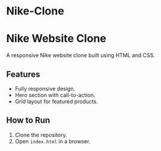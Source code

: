 # Nike-Clone
# Nike Website Clone

A responsive Nike website clone built using HTML and CSS.

## Features
- Fully responsive design.
- Hero section with call-to-action.
- Grid layout for featured products.

## How to Run
1. Clone the repository.
2. Open `index.html` in a browser.
